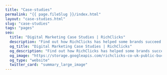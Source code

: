 ```yaml
---
title: "Case-studies"
permalink: "{{ page.fileSlug }}/index.html"
layout: "case-studies.html"
slug: "case-studies"
tags: "pages"
seo:
  title: "Digital Marketing Case Studies | RichClicks"
  description: "Find out how RichClicks has helped some brands succeed online!"
  og_title: "Digital Marketing Case Studies | RichClicks"
  og_description: "Find out how RichClicks has helped some brands succeed online!"
  og_image: "https://storage.googleapis.com/richclicks-co-uk-public-bucket/opengraph-sito/opengraphRC.jpg"
  og_type: "website"
  twitter_card: "summary_large_image"
---
```



